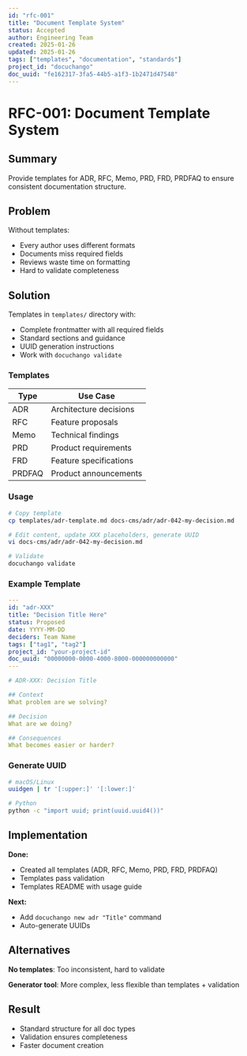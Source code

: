 ```yaml
---
id: "rfc-001"
title: "Document Template System"
status: Accepted
author: Engineering Team
created: 2025-01-26
updated: 2025-01-26
tags: ["templates", "documentation", "standards"]
project_id: "docuchango"
doc_uuid: "fe162317-3fa5-44b5-a1f3-1b2471d47548"
---
```


# RFC-001: Document Template System

## Summary

Provide templates for ADR, RFC, Memo, PRD, FRD, PRDFAQ to ensure consistent documentation structure.

## Problem

Without templates:
- Every author uses different formats
- Documents miss required fields
- Reviews waste time on formatting
- Hard to validate completeness

## Solution

Templates in `templates/` directory with:
- Complete frontmatter with all required fields
- Standard sections and guidance
- UUID generation instructions
- Work with `docuchango validate`

### Templates

| Type | Use Case |
|------|----------|
| ADR | Architecture decisions |
| RFC | Feature proposals |
| Memo | Technical findings |
| PRD | Product requirements |
| FRD | Feature specifications |
| PRDFAQ | Product announcements |

### Usage

```bash
# Copy template
cp templates/adr-template.md docs-cms/adr/adr-042-my-decision.md

# Edit content, update XXX placeholders, generate UUID
vi docs-cms/adr/adr-042-my-decision.md

# Validate
docuchango validate
```

### Example Template

```yaml
---
id: "adr-XXX"
title: "Decision Title Here"
status: Proposed
date: YYYY-MM-DD
deciders: Team Name
tags: ["tag1", "tag2"]
project_id: "your-project-id"
doc_uuid: "00000000-0000-4000-8000-000000000000"
---

# ADR-XXX: Decision Title

## Context
What problem are we solving?

## Decision
What are we doing?

## Consequences
What becomes easier or harder?
```

### Generate UUID

```bash
# macOS/Linux
uuidgen | tr '[:upper:]' '[:lower:]'

# Python
python -c "import uuid; print(uuid.uuid4())"
```

## Implementation

**Done:**
- Created all templates (ADR, RFC, Memo, PRD, FRD, PRDFAQ)
- Templates pass validation
- Templates README with usage guide

**Next:**
- Add `docuchango new adr "Title"` command
- Auto-generate UUIDs

## Alternatives

**No templates**: Too inconsistent, hard to validate

**Generator tool**: More complex, less flexible than templates + validation

## Result

- Standard structure for all doc types
- Validation ensures completeness
- Faster document creation
